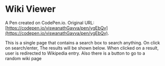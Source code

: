 # Wiki Viewer

A Pen created on CodePen.io. Original URL: [https://codepen.io/viswanathGavva/pen/ygEbQv](https://codepen.io/viswanathGavva/pen/ygEbQv).

This is a single page that contains a search box to search anything. On click on search/enter, The results will be shown below. When clicked on a result, user is redirected to Wikipedia entry. Also there is a button to go to a random wiki page